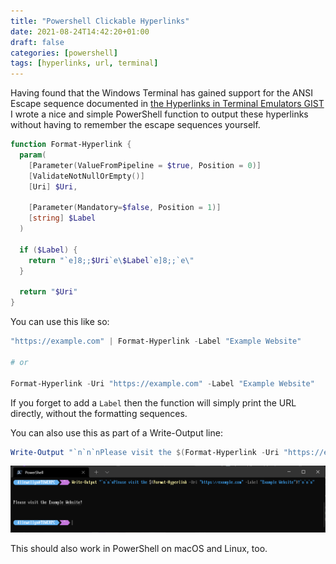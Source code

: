 ```yaml
---
title: "Powershell Clickable Hyperlinks"
date: 2021-08-24T14:42:20+01:00
draft: false
categories: [powershell]
tags: [hyperlinks, url, terminal]
---
```


Having found that the Windows Terminal has gained support for the ANSI Escape sequence documented in [the Hyperlinks in Terminal Emulators GIST](https://gist.github.com/egmontkob/eb114294efbcd5adb1944c9f3cb5feda) I wrote a nice and simple PowerShell function to output these hyperlinks without having to remember the escape sequences yourself.

```powershell
function Format-Hyperlink {
  param(
    [Parameter(ValueFromPipeline = $true, Position = 0)]
    [ValidateNotNullOrEmpty()]
    [Uri] $Uri,

    [Parameter(Mandatory=$false, Position = 1)]
    [string] $Label
  )

  if ($Label) {
    return "`e]8;;$Uri`e\$Label`e]8;;`e\"
  }

  return "$Uri"
}
```

You can use this like so:

```powershell
"https://example.com" | Format-Hyperlink -Label "Example Website"

# or

Format-Hyperlink -Uri "https://example.com" -Label "Example Website"
```

If you forget to add a `Label` then the function will simply print the URL directly, without the formatting sequences.

You can also use this as part of a Write-Output line:

```powershell
Write-Output "`n`n`nPlease visit the $(Format-Hyperlink -Uri "https://example.com" -Label "Example Website")!`n`n`n"
```

![Screenshot showing the output of the Write-Output powershell command](screenshot.png)

This should also work in PowerShell on macOS and Linux, too.